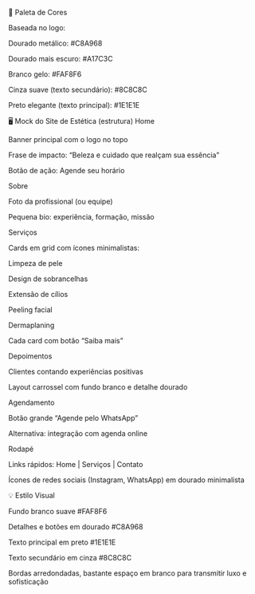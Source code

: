 🎨 Paleta de Cores

Baseada no logo:

Dourado metálico: #C8A968

Dourado mais escuro: #A17C3C

Branco gelo: #FAF8F6

Cinza suave (texto secundário): #8C8C8C

Preto elegante (texto principal): #1E1E1E

🖥️ Mock do Site de Estética (estrutura)
Home

Banner principal com o logo no topo

Frase de impacto: “Beleza e cuidado que realçam sua essência”

Botão de ação: Agende seu horário

Sobre

Foto da profissional (ou equipe)

Pequena bio: experiência, formação, missão

Serviços

Cards em grid com ícones minimalistas:

Limpeza de pele

Design de sobrancelhas

Extensão de cílios

Peeling facial

Dermaplaning

Cada card com botão “Saiba mais”

Depoimentos

Clientes contando experiências positivas

Layout carrossel com fundo branco e detalhe dourado

Agendamento

Botão grande “Agende pelo WhatsApp”

Alternativa: integração com agenda online

Rodapé

Links rápidos: Home | Serviços | Contato

Ícones de redes sociais (Instagram, WhatsApp) em dourado minimalista

💡 Estilo Visual

Fundo branco suave #FAF8F6

Detalhes e botões em dourado #C8A968

Texto principal em preto #1E1E1E

Texto secundário em cinza #8C8C8C

Bordas arredondadas, bastante espaço em branco para transmitir luxo e sofisticação